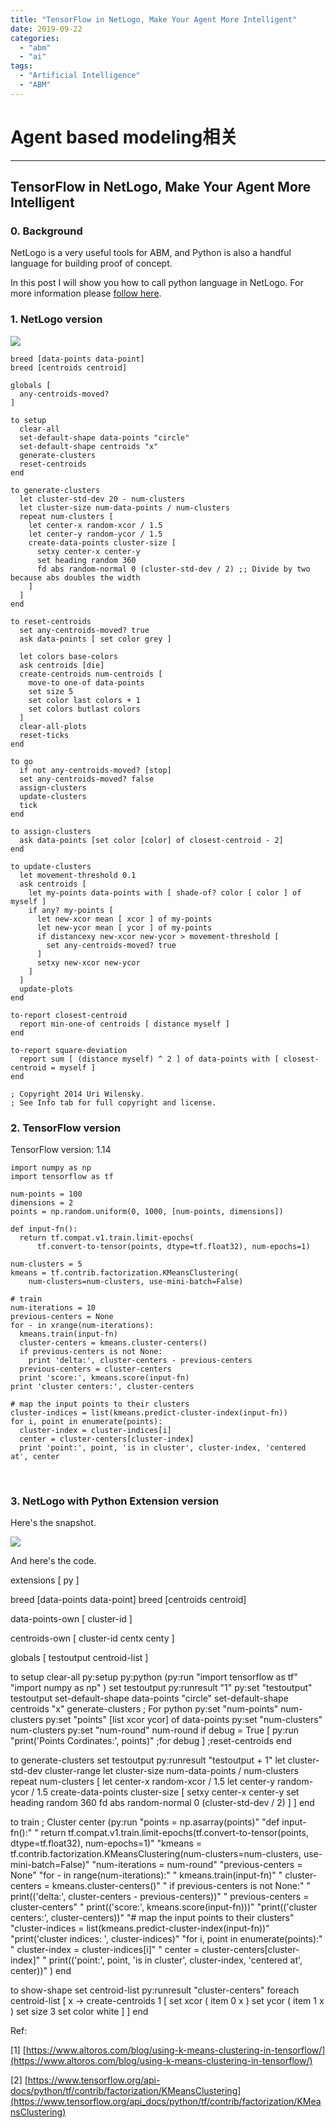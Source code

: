 ```yaml
---
title: "TensorFlow in NetLogo, Make Your Agent More Intelligent"
date: 2019-09-22
categories: 
  - "abm"
  - "ai"
tags:
  - "Artificial Intelligence"
  - "ABM"
---
```


# Agent based modeling相关

---

## TensorFlow in NetLogo, Make Your Agent More Intelligent

### 0. Background

NetLogo is a very useful tools for ABM, and Python is also a handful language for building proof of concept.

In this post I will show you how to call python language in NetLogo. For more information please [follow here](https://github.com/NetLogo/Python-Extension).

### 1. NetLogo version

[![](/blog/images/WX20190922-211123@2x-1024x958.png)](https://blog.lofyer.org/wp-content/uploads/WX20190922-211123@2x.png)

```
breed [data-points data-point]
breed [centroids centroid]

globals [
  any-centroids-moved?
]

to setup
  clear-all
  set-default-shape data-points "circle"
  set-default-shape centroids "x"
  generate-clusters
  reset-centroids
end

to generate-clusters
  let cluster-std-dev 20 - num-clusters
  let cluster-size num-data-points / num-clusters
  repeat num-clusters [
    let center-x random-xcor / 1.5
    let center-y random-ycor / 1.5
    create-data-points cluster-size [
      setxy center-x center-y
      set heading random 360
      fd abs random-normal 0 (cluster-std-dev / 2) ;; Divide by two because abs doubles the width
    ]
  ]
end

to reset-centroids
  set any-centroids-moved? true
  ask data-points [ set color grey ]

  let colors base-colors
  ask centroids [die]
  create-centroids num-centroids [
    move-to one-of data-points
    set size 5
    set color last colors + 1
    set colors butlast colors
  ]
  clear-all-plots
  reset-ticks
end

to go
  if not any-centroids-moved? [stop]
  set any-centroids-moved? false
  assign-clusters
  update-clusters
  tick
end

to assign-clusters
  ask data-points [set color [color] of closest-centroid - 2]
end

to update-clusters
  let movement-threshold 0.1
  ask centroids [
    let my-points data-points with [ shade-of? color [ color ] of myself ]
    if any? my-points [
      let new-xcor mean [ xcor ] of my-points
      let new-ycor mean [ ycor ] of my-points
      if distancexy new-xcor new-ycor > movement-threshold [
        set any-centroids-moved? true
      ]
      setxy new-xcor new-ycor
    ]
  ]
  update-plots
end

to-report closest-centroid
  report min-one-of centroids [ distance myself ]
end

to-report square-deviation
  report sum [ (distance myself) ^ 2 ] of data-points with [ closest-centroid = myself ]
end

; Copyright 2014 Uri Wilensky.
; See Info tab for full copyright and license.
```

### 2. TensorFlow version

TensorFlow version: 1.14

```
import numpy as np
import tensorflow as tf

num-points = 100
dimensions = 2
points = np.random.uniform(0, 1000, [num-points, dimensions])

def input-fn():
  return tf.compat.v1.train.limit-epochs(
      tf.convert-to-tensor(points, dtype=tf.float32), num-epochs=1)

num-clusters = 5
kmeans = tf.contrib.factorization.KMeansClustering(
    num-clusters=num-clusters, use-mini-batch=False)

# train
num-iterations = 10
previous-centers = None
for - in xrange(num-iterations):
  kmeans.train(input-fn)
  cluster-centers = kmeans.cluster-centers()
  if previous-centers is not None:
    print 'delta:', cluster-centers - previous-centers
  previous-centers = cluster-centers
  print 'score:', kmeans.score(input-fn)
print 'cluster centers:', cluster-centers

# map the input points to their clusters
cluster-indices = list(kmeans.predict-cluster-index(input-fn))
for i, point in enumerate(points):
  cluster-index = cluster-indices[i]
  center = cluster-centers[cluster-index]
  print 'point:', point, 'is in cluster', cluster-index, 'centered at', center
```

 

### 3. NetLogo with Python Extension version

Here's the snapshot.

[![](/blog/images/WX20191028-204937@2x.png)](https://blog.lofyer.org/wp-content/uploads/WX20191028-204937@2x.png)

And here's the code.

extensions [ py ]

breed [data-points data-point]
breed [centroids centroid]

data-points-own [
  cluster-id
]

centroids-own [
  cluster-id
  centx
  centy
]

globals [
  testoutput
  centroid-list
]

to setup
  clear-all
  py:setup py:python
  (py:run
    "import tensorflow as tf"
    "import numpy as np"
  )
  set testoutput py:runresult "1"
  py:set "testoutput" testoutput
  set-default-shape data-points "circle"
  set-default-shape centroids "x"
  generate-clusters
  ; For python
  py:set "num-points" num-clusters
  py:set "points" [list xcor ycor] of data-points
  py:set "num-clusters" num-clusters
  py:set "num-round" num-round
  if debug = True
  [
    py:run "print('Points Cordinates:', points)" ;for debug
  ]
  ;reset-centroids
end

to generate-clusters
  set testoutput py:runresult "testoutput + 1"
  let cluster-std-dev cluster-range
  let cluster-size num-data-points / num-clusters
  repeat num-clusters [
    let center-x random-xcor / 1.5
    let center-y random-ycor / 1.5
    create-data-points cluster-size [
      setxy center-x center-y
      set heading random 360
      fd abs random-normal 0 (cluster-std-dev / 2)
    ]
  ]
end

to train
  ; Cluster center
  (py:run
    "points = np.asarray(points)"
    "def input-fn():"
    "    return tf.compat.v1.train.limit-epochs(tf.convert-to-tensor(points, dtype=tf.float32), num-epochs=1)"
    "kmeans = tf.contrib.factorization.KMeansClustering(num-clusters=num-clusters, use-mini-batch=False)"
    "num-iterations = num-round"
    "previous-centers = None"
    "for - in range(num-iterations):"
    "    kmeans.train(input-fn)"
    "    cluster-centers = kmeans.cluster-centers()"
    "    if previous-centers is not None:"
    "        print(('delta:', cluster-centers - previous-centers))"
    "    previous-centers = cluster-centers"
    "    print(('score:', kmeans.score(input-fn)))"
    "print(('cluster centers:', cluster-centers))"
    "# map the input points to their clusters"
    "cluster-indices = list(kmeans.predict-cluster-index(input-fn))"
    "print('cluster indices: ', cluster-indices)"
    "for i, point in enumerate(points):"
    "    cluster-index = cluster-indices[i]"
    "    center = cluster-centers[cluster-index]"
    "    print(('point:', point, 'is in cluster', cluster-index, 'centered at', center))"
  )
end

to show-shape
  set centroid-list py:runresult "cluster-centers"
  foreach centroid-list [
    x -> create-centroids 1 [
      set xcor ( item 0 x )
      set ycor ( item 1 x )
      set size 3
      set color white
    ]
  ]
end

Ref:

[1] [https://www.altoros.com/blog/using-k-means-clustering-in-tensorflow/](https://www.altoros.com/blog/using-k-means-clustering-in-tensorflow/)

[2] [https://www.tensorflow.org/api-docs/python/tf/contrib/factorization/KMeansClustering](https://www.tensorflow.org/api_docs/python/tf/contrib/factorization/KMeansClustering)
